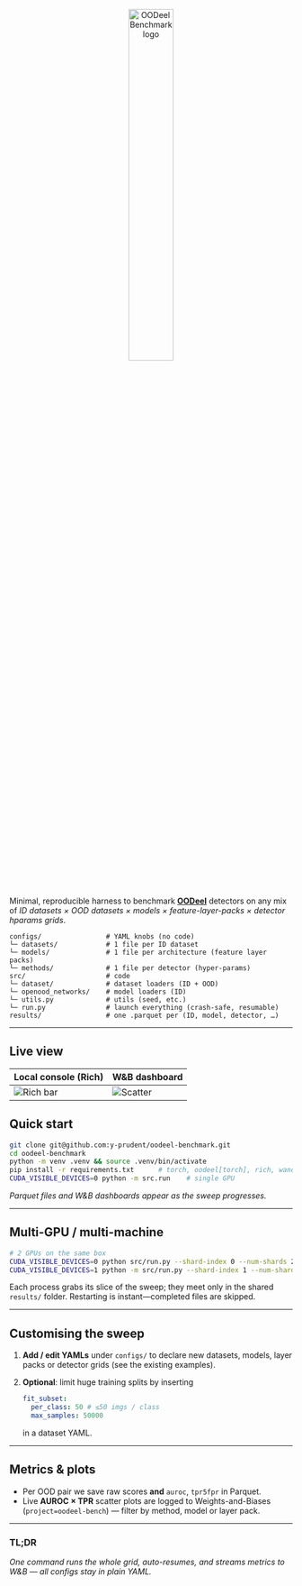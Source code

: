 
<p align="center">
  <img src="https://github.com/user-attachments/assets/0f330118-d3b7-4b46-8674-c3a6b25a4ddf" width="40%" alt="OODeel Benchmark logo"/>
</p>

Minimal, reproducible harness to benchmark **[OODeel](https://github.com/deel-ai/oodeel)** detectors on any mix of  _ID datasets × OOD datasets × models × feature-layer-packs × detector hparams grids_.

```
configs/                # YAML knobs (no code)
└─ datasets/            # 1 file per ID dataset
└─ models/              # 1 file per architecture (feature layer packs)
└─ methods/             # 1 file per detector (hyper-params)
src/                    # code
└─ dataset/             # dataset loaders (ID + OOD)
└─ openood_networks/    # model loaders (ID)
└─ utils.py             # utils (seed, etc.)
└─ run.py               # launch everything (crash-safe, resumable)
results/                # one .parquet per (ID, model, detector, …)
```

---

## Live view

| Local console (Rich) | W&B dashboard |
|----------------------|---------------|
| ![Rich bar](https://github.com/user-attachments/assets/0519017d-a8d5-48b4-8f6a-abdec36ecd1d)  | ![Scatter](https://github.com/user-attachments/assets/4a942ba8-5a9b-46b3-b710-e7cbae4da257) |

## Quick start

```bash
git clone git@github.com:y-prudent/oodeel-benchmark.git
cd oodeel-benchmark
python -m venv .venv && source .venv/bin/activate
pip install -r requirements.txt      # torch, oodeel[torch], rich, wandb…
CUDA_VISIBLE_DEVICES=0 python -m src.run    # single GPU
```

_Parquet files and W&B dashboards appear as the sweep progresses._

---

## Multi-GPU / multi-machine

```bash
# 2 GPUs on the same box
CUDA_VISIBLE_DEVICES=0 python src/run.py --shard-index 0 --num-shards 2 &
CUDA_VISIBLE_DEVICES=1 python -m src/run.py --shard-index 1 --num-shards 2 &
```

Each process grabs its slice of the sweep; they meet only in the shared `results/` folder. Restarting is instant—completed files are skipped.

---

## Customising the sweep

1. **Add / edit YAMLs** under `configs/` to declare new datasets, models,
   layer packs or detector grids (see the existing examples).
2. **Optional**: limit huge training splits by inserting

   ```yaml
   fit_subset:
     per_class: 50 # ≤50 imgs / class
     max_samples: 50000
   ```

   in a dataset YAML.

---

## Metrics & plots

- Per OOD pair we save raw scores **and** `auroc`, `tpr5fpr` in Parquet.
- Live **AUROC × TPR** scatter plots are logged to Weights-and-Biases
  (`project=oodeel-bench`) — filter by method, model or layer pack.

---

### TL;DR

_One command runs the whole grid, auto-resumes, and streams metrics to W&B — all configs stay in plain YAML._
